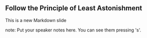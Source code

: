 ##  Follow the Principle of Least Astonishment

This is a new Markdown slide

note:
    Put your speaker notes here.
    You can see them pressing 's'.
